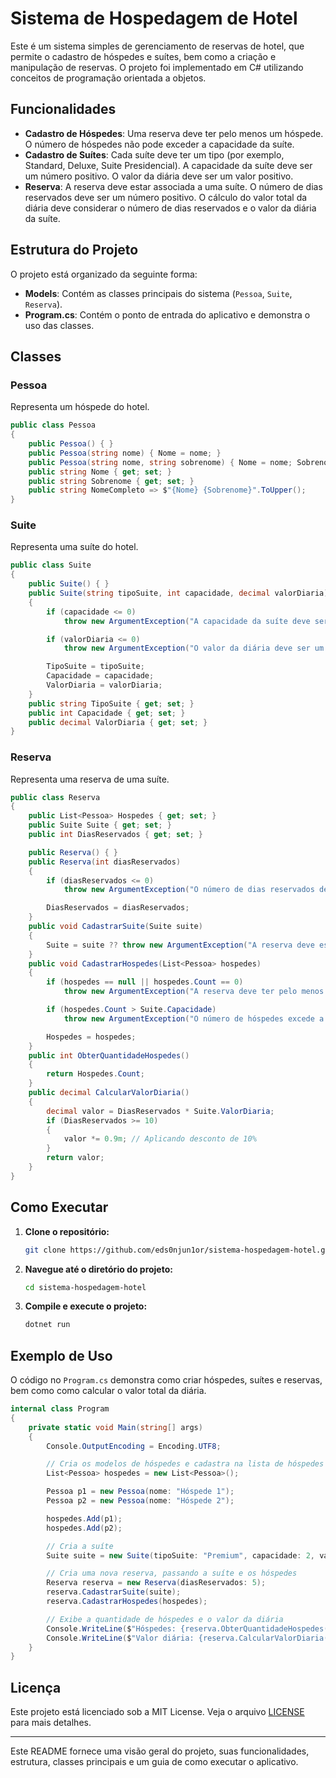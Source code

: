 # Sistema de Hospedagem de Hotel

Este é um sistema simples de gerenciamento de reservas de hotel, que permite o cadastro de hóspedes e suítes, bem como a criação e manipulação de reservas. O projeto foi implementado em C# utilizando conceitos de programação orientada a objetos.

## Funcionalidades

- **Cadastro de Hóspedes**: Uma reserva deve ter pelo menos um hóspede. O número de hóspedes não pode exceder a capacidade da suíte.
- **Cadastro de Suítes**: Cada suíte deve ter um tipo (por exemplo, Standard, Deluxe, Suite Presidencial). A capacidade da suíte deve ser um número positivo. O valor da diária deve ser um valor positivo.
- **Reserva**: A reserva deve estar associada a uma suíte. O número de dias reservados deve ser um número positivo. O cálculo do valor total da diária deve considerar o número de dias reservados e o valor da diária da suíte.

## Estrutura do Projeto

O projeto está organizado da seguinte forma:

- **Models**: Contém as classes principais do sistema (`Pessoa`, `Suite`, `Reserva`).
- **Program.cs**: Contém o ponto de entrada do aplicativo e demonstra o uso das classes.

## Classes

### Pessoa

Representa um hóspede do hotel.

```csharp
public class Pessoa
{
    public Pessoa() { }
    public Pessoa(string nome) { Nome = nome; }
    public Pessoa(string nome, string sobrenome) { Nome = nome; Sobrenome = sobrenome; }
    public string Nome { get; set; }
    public string Sobrenome { get; set; }
    public string NomeCompleto => $"{Nome} {Sobrenome}".ToUpper();
}
```

### Suite

Representa uma suíte do hotel.

```csharp
public class Suite
{
    public Suite() { }
    public Suite(string tipoSuite, int capacidade, decimal valorDiaria)
    {
        if (capacidade <= 0)
            throw new ArgumentException("A capacidade da suíte deve ser um número positivo.");

        if (valorDiaria <= 0)
            throw new ArgumentException("O valor da diária deve ser um valor positivo.");

        TipoSuite = tipoSuite;
        Capacidade = capacidade;
        ValorDiaria = valorDiaria;
    }
    public string TipoSuite { get; set; }
    public int Capacidade { get; set; }
    public decimal ValorDiaria { get; set; }
}
```

### Reserva

Representa uma reserva de uma suíte.

```csharp
public class Reserva
{
    public List<Pessoa> Hospedes { get; set; }
    public Suite Suite { get; set; }
    public int DiasReservados { get; set; }

    public Reserva() { }
    public Reserva(int diasReservados)
    {
        if (diasReservados <= 0)
            throw new ArgumentException("O número de dias reservados deve ser um número positivo.");

        DiasReservados = diasReservados;
    }
    public void CadastrarSuite(Suite suite)
    {
        Suite = suite ?? throw new ArgumentException("A reserva deve estar associada a uma suíte.");
    }
    public void CadastrarHospedes(List<Pessoa> hospedes)
    {
        if (hospedes == null || hospedes.Count == 0)
            throw new ArgumentException("A reserva deve ter pelo menos um hóspede.");

        if (hospedes.Count > Suite.Capacidade)
            throw new ArgumentException("O número de hóspedes excede a capacidade da suíte.");

        Hospedes = hospedes;
    }
    public int ObterQuantidadeHospedes()
    {
        return Hospedes.Count;
    }
    public decimal CalcularValorDiaria()
    {
        decimal valor = DiasReservados * Suite.ValorDiaria;
        if (DiasReservados >= 10)
        {
            valor *= 0.9m; // Aplicando desconto de 10%
        }
        return valor;
    }
}
```

## Como Executar

1. **Clone o repositório:**
   ```bash
   git clone https://github.com/eds0njun1or/sistema-hospedagem-hotel.git
   ```

2. **Navegue até o diretório do projeto:**
   ```bash
   cd sistema-hospedagem-hotel
   ```

3. **Compile e execute o projeto:**
   ```bash
   dotnet run
   ```

## Exemplo de Uso

O código no `Program.cs` demonstra como criar hóspedes, suítes e reservas, bem como como calcular o valor total da diária.

```csharp
internal class Program
{
    private static void Main(string[] args)
    {
        Console.OutputEncoding = Encoding.UTF8;

        // Cria os modelos de hóspedes e cadastra na lista de hóspedes
        List<Pessoa> hospedes = new List<Pessoa>();

        Pessoa p1 = new Pessoa(nome: "Hóspede 1");
        Pessoa p2 = new Pessoa(nome: "Hóspede 2");

        hospedes.Add(p1);
        hospedes.Add(p2);

        // Cria a suíte
        Suite suite = new Suite(tipoSuite: "Premium", capacidade: 2, valorDiaria: 30);

        // Cria uma nova reserva, passando a suíte e os hóspedes
        Reserva reserva = new Reserva(diasReservados: 5);
        reserva.CadastrarSuite(suite);
        reserva.CadastrarHospedes(hospedes);

        // Exibe a quantidade de hóspedes e o valor da diária
        Console.WriteLine($"Hóspedes: {reserva.ObterQuantidadeHospedes()}");
        Console.WriteLine($"Valor diária: {reserva.CalcularValorDiaria()}");
    }
}
```

## Licença

Este projeto está licenciado sob a MIT License. Veja o arquivo [LICENSE](LICENSE) para mais detalhes.

---

Este README fornece uma visão geral do projeto, suas funcionalidades, estrutura, classes principais e um guia de como executar o aplicativo.
